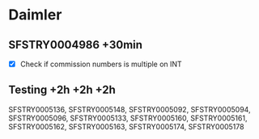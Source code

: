 # Daimler

## SFSTRY0004986 +30min
- [x] Check if commission numbers is multiple on INT

## Testing +2h +2h +2h
SFSTRY0005136, SFSTRY0005148, SFSTRY0005092, SFSTRY0005094, SFSTRY0005096, SFSTRY0005133, SFSTRY0005160, SFSTRY0005161, SFSTRY0005162, SFSTRY0005163, SFSTRY0005174, SFSTRY0005178